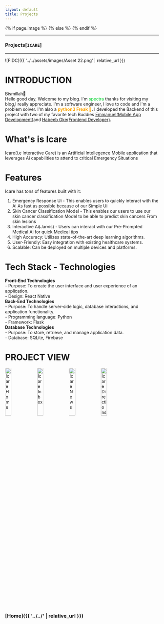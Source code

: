 ```yaml
---
layout: default
title: Projects
---
```


{% if page.image %}
  <meta content="/img/srcset/{{ page.image }}" property="og:image">
{% else %}
  <meta content="{{ '../../assets/images/Asset 22.png' | relative_url }}" property="og:image">
{% endif %}


* * *
### Projects[`ICARE`]
* * *
![FIDC]({{ '../../assets/images/Asset 22.png' | relative_url }})
# INTRODUCTION
Bismillah🤲<br/>
Hello good day, Welcome to my blog. I'm <st style="color: rgb(0, 210, 45);">spectra</st> thanks for visiting my blog,I really appreciate. I'm a software engineer, I love to code and I'm a problem solver. I'm also a <b style="color: rgb(255, 166, 0);">python3 Freak 🤠</b>. I developed the Backend of this project with two of my favorite tech Buddies <a href="https://github.com/chocolaid">Emmanuel(Mobile App Development)</a>and <a href="https://www.linkedin.com/in/habeeb-oke-8569a7248">Habeeb Oke(Frontend Developer)</a>.<br/>
# What's is Icare
Icare(i.e Interactive Care) is an Artificial Intellegence Mobile application that leverages Ai capabilities to attend to critical Emergency Situations 
# Features
Icare has tons of features built with it:
1. Emergency Response Ui - This enables users to quickly interact with the Ai As fast as possible because of our Simple Ui
2. Skin Cancer Classification Model - This enables our users to use our skin cancer classification Model to be able to predict skin cancers From skin lesions
3. Interactive Ai(Jarvis) - Users can interact with our Pre-Prompted Medical Ai for quick Medical tips 
4. High Accuracy: Utilizes state-of-the-art deep learning algorithms.<br/>
5. User-Friendly: Easy integration with existing healthcare systems.<br/>
6. Scalable: Can be deployed on multiple devices and platforms.<br/>

# Tech Stack - Technologies
**Front-End Technologies**<br/>
    - Purpose: To create the user interface and user experience of an application.<br/>
    - Design: React Native<br/>
**Back-End Technologies**<br/>
    - Purpose: To handle server-side logic, database interactions, and application functionality.<br/>
    - Programming language: Python <br/>
    - Framework: Flask<br/>
**Database Technologies**<br/>
    - Purpose: To store, retrieve, and manage application data.<br/>
    - Database: SQLite, Firebase<br/>

# PROJECT VIEW
<img src="{{ '../../assets/images/icare_home.jpg' | relative_url }}" alt="Icare Home" width="20%" height="auto">
<img src="{{ '../../assets/images/Icare_Inbox.jpg' | relative_url }}" alt="Icare Inbox" width="20%" height="auto">
<img src="{{ '../../assets/images/Icare_news.jpg' | relative_url }}" alt="Icare News" width="20%" height="auto">
<img src="{{ '../../assets/images/Icare_directions.jpg' | relative_url }}" alt="Icare Directions" width="20%" height="auto">

### **[Home]({{ '../../' | relative_url }})**